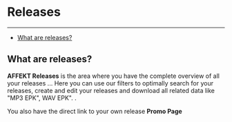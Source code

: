 # Releases

---

- [What are releases?](#what-are-releases)

<a name="what-are-releases"></a>
## What are releases?
**AFFEKT Releases** is the area where you have the complete overview of all your releases ...
Here you can use our filters to optimally search for your releases, create and edit your releases and download all related data like "MP3 EPK", WAV EPK". . 

You also have the direct link to your own release  **Promo Page** 

